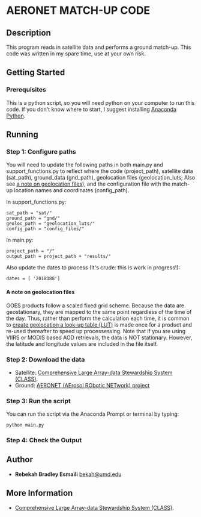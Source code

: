# AERONET MATCH-UP CODE
## Description
This program reads in satellite data and performs a ground match-up.
This code was written in my spare time, use at your own risk.

## Getting Started
### Prerequisites
This is a python script, so you will need python on your computer to run this code. If you don't know where to start, I suggest installing [Anaconda Python](https://anaconda.org/anaconda/python).

## Running

### Step 1: Configure paths
You will need to update the following paths in both main.py and support\_functions.py to reflect where the code (project\_path), satellite data (sat\_path), ground_data (gnd\_path), geolocation files (geolocation\_luts; Also see [a note on geolocation files](#A-note-on-geolocation-files)), and the configuration file with the match-up location names and coordinates (config\_path).

In support\_functions.py:

```
sat_path = "sat/"
ground_path = "gnd/"
geoloc_path = "geolocation_luts/"
config_path = "config_files/"
```

In main.py:

```
project_path = "/"
output_path = project_path + "results/"
```

Also update the dates to process (It's crude: this is work in progress!):
```
dates = [ '2018188']
```
#### A note on geolocation files
GOES products follow a scaled fixed grid scheme. Because the data are geostationary, they are mapped to the same point regardless of the time of the day. Thus, rather than perform the calculation each time, it is common to [create geolocation a look-up table (LUT)](https://github.com/resmaili/geolocation) is made once for a product and re-used thereafter to speed up processessing. Note that if you are using VIIRS or MODIS based AOD retrievals, the data is NOT stationary. However, the latitude and longitude values are included in the file itself.

### Step 2: Download the data
* Satellite: [Comprehensive Large Array-data Stewardship System (CLASS)](https://www.class.noaa.gov/).
* Ground: [AERONET (AErosol RObotic NETwork) project](https://aeronet.gsfc.nasa.gov)

### Step 3: Run the script
You can run the script via the Anaconda Prompt or terminal by typing:
```
python main.py
```

### Step 4: Check the Output

## Author
* **Rebekah Bradley Esmaili** [bekah@umd.edu](mailto:bekah@umd.edu)

## More Information

* [Comprehensive Large Array-data Stewardship System (CLASS)](https://www.class.noaa.gov/).
